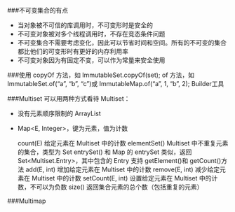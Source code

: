 ###不可变集合的有点
-   当对象被不可信的库调用时，不可变形时是安全的
-   不可变对象被对多个线程调用时，不存在竞态条件问题
-   不可变集合不需要考虑变化，因此可以节省时间和空间。所有的不可变的集合都比他们的可变形时有更好的内存利用率
-   不可变对象因为有固定不变，可以作为常量来安全使用

###使用
    copyOf 方法，如 ImmutableSet.copyOf(set);
    of 方法，如 ImmutableSet.of(“a”, “b”, “c”)或 ImmutableMap.of(“a”, 1, “b”, 2);
    Builder工具
    
###Multiset
 可以用两种方式看待 Multiset：
-   没有元素顺序限制的 ArrayList
-   Map<E, Integer>，键为元素，值为计数


    count(E) 给定元素在 Multiset 中的计数
    elementSet() Multiset 中不重复元素的集合，类型为 Set<E>
    entrySet() 和 Map 的 entrySet 类似，返回 Set<Multiset.Entry<E>>，其中包含的 Entry 支持 getElement()和 getCount()方法
    add(E, int) 增加给定元素在 Multiset 中的计数
    remove(E, int) 减少给定元素在 Multiset 中的计数
    setCount(E, int) 设置给定元素在 Multiset 中的计数，不可以为负数
    size() 返回集合元素的总个数（包括重复的元素）
    
###Multimap
